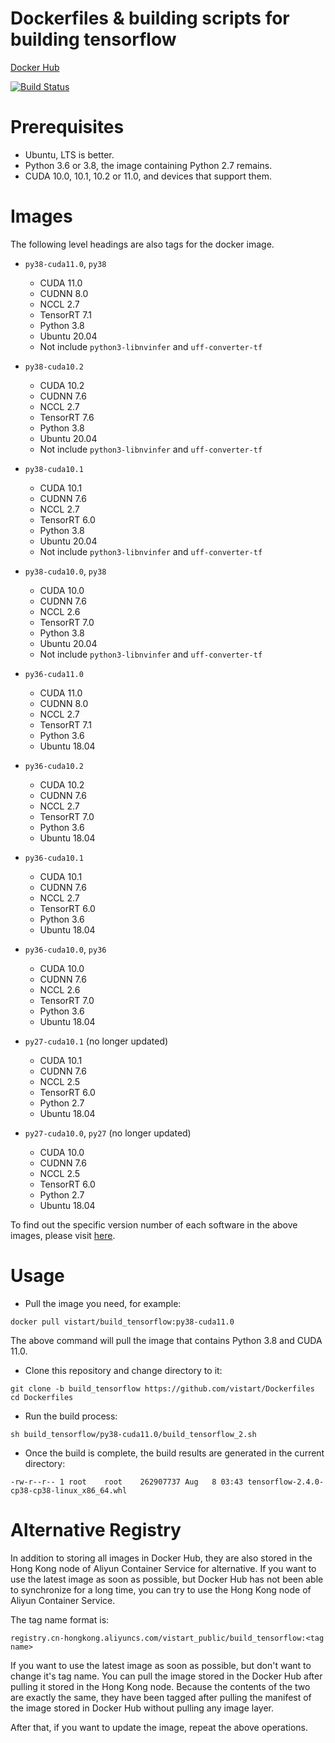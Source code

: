 # Dockerfiles & building scripts for building tensorflow

[Docker Hub](https://hub.docker.com/r/vistart/build_tensorflow)

[![Build Status](https://travis-ci.org/vistart/Dockerfiles.svg?branch=build_tensorflow)](https://travis-ci.org/vistart/Dockerfiles)

# Prerequisites

- Ubuntu, LTS is better.
- Python 3.6 or 3.8, the image containing Python 2.7 remains.
- CUDA 10.0, 10.1, 10.2 or 11.0, and devices that support them.

# Images

The following level headings are also tags for the docker image.

- `py38-cuda11.0`, `py38`

  - CUDA 11.0
  - CUDNN 8.0
  - NCCL 2.7
  - TensorRT 7.1
  - Python 3.8
  - Ubuntu 20.04
  - Not include `python3-libnvinfer` and `uff-converter-tf`

- `py38-cuda10.2`

  - CUDA 10.2
  - CUDNN 7.6
  - NCCL 2.7
  - TensorRT 7.6
  - Python 3.8
  - Ubuntu 20.04
  - Not include `python3-libnvinfer` and `uff-converter-tf`

- `py38-cuda10.1`

  - CUDA 10.1
  - CUDNN 7.6
  - NCCL 2.7
  - TensorRT 6.0
  - Python 3.8
  - Ubuntu 20.04
  - Not include `python3-libnvinfer` and `uff-converter-tf`

- `py38-cuda10.0`, `py38`

  - CUDA 10.0
  - CUDNN 7.6
  - NCCL 2.6
  - TensorRT 7.0
  - Python 3.8
  - Ubuntu 20.04
  - Not include `python3-libnvinfer` and `uff-converter-tf`

- `py36-cuda11.0`

  - CUDA 11.0
  - CUDNN 8.0
  - NCCL 2.7
  - TensorRT 7.1
  - Python 3.6
  - Ubuntu 18.04

- `py36-cuda10.2`

  - CUDA 10.2
  - CUDNN 7.6
  - NCCL 2.7
  - TensorRT 7.0
  - Python 3.6
  - Ubuntu 18.04

- `py36-cuda10.1`

  - CUDA 10.1
  - CUDNN 7.6
  - NCCL 2.7
  - TensorRT 6.0
  - Python 3.6
  - Ubuntu 18.04

- `py36-cuda10.0`, `py36`

  - CUDA 10.0
  - CUDNN 7.6
  - NCCL 2.6
  - TensorRT 7.0
  - Python 3.6
  - Ubuntu 18.04

- `py27-cuda10.1` (no longer updated)

  - CUDA 10.1
  - CUDNN 7.6
  - NCCL 2.5
  - TensorRT 6.0
  - Python 2.7
  - Ubuntu 18.04

- `py27-cuda10.0`, `py27` (no longer updated)

  - CUDA 10.0
  - CUDNN 7.6
  - NCCL 2.5
  - TensorRT 6.0
  - Python 2.7
  - Ubuntu 18.04

To find out the specific version number of each software in the above images, please visit [here](https://hub.docker.com/r/vistart/cuda).

# Usage

- Pull the image you need, for example:

```
docker pull vistart/build_tensorflow:py38-cuda11.0
```
The above command will pull the image that contains Python 3.8 and CUDA 11.0.

- Clone this repository and change directory to it:

```
git clone -b build_tensorflow https://github.com/vistart/Dockerfiles
cd Dockerfiles
```

- Run the build process:

```
sh build_tensorflow/py38-cuda11.0/build_tensorflow_2.sh
```

- Once the build is complete, the build results are generated in the current directory:

```
-rw-r--r-- 1 root    root    262907737 Aug   8 03:43 tensorflow-2.4.0-cp38-cp38-linux_x86_64.whl
```

# Alternative Registry

In addition to storing all images in Docker Hub, they are also stored in the Hong Kong node of Aliyun Container Service for alternative. If you want to use the latest image as soon as possible, but Docker Hub has not been able to synchronize for a long time, you can try to use the Hong Kong node of Aliyun Container Service.

The tag name format is:
```
registry.cn-hongkong.aliyuncs.com/vistart_public/build_tensorflow:<tag name>
```

If you want to use the latest image as soon as possible, but don't want to change it's tag name. You can pull the image stored in the Docker Hub after pulling it stored in the Hong Kong node. Because the contents of the two are exactly the same, they have been tagged after pulling the manifest of the image stored in Docker Hub without pulling any image layer.

After that, if you want to update the image, repeat the above operations.

